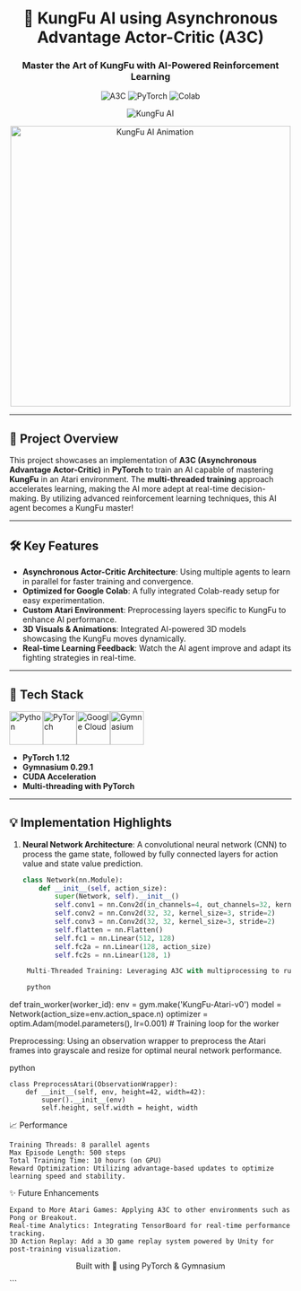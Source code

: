 <div align="center">

# 🥋 KungFu AI using Asynchronous Advantage Actor-Critic (A3C) 
### Master the Art of KungFu with AI-Powered Reinforcement Learning

![A3C](https://img.shields.io/badge/Algorithm-A3C-red)
![PyTorch](https://img.shields.io/badge/PyTorch-1.12-orange)
![Colab](https://img.shields.io/badge/Colab-Optimized-yellow)

![KungFu AI](https://img.shields.io/badge/AI-KungFu-green)
  
<img src="https://yourimagepath.com/kungfu3d.gif" alt="KungFu AI Animation" width="500"/>

</div>

---

## 🚀 Project Overview

This project showcases an implementation of **A3C (Asynchronous Advantage Actor-Critic)** in **PyTorch** to train an AI capable of mastering **KungFu** in an Atari environment. The **multi-threaded training** approach accelerates learning, making the AI more adept at real-time decision-making. By utilizing advanced reinforcement learning techniques, this AI agent becomes a KungFu master!

---

## 🛠️ Key Features

- **Asynchronous Actor-Critic Architecture**: Using multiple agents to learn in parallel for faster training and convergence.
- **Optimized for Google Colab**: A fully integrated Colab-ready setup for easy experimentation.
- **Custom Atari Environment**: Preprocessing layers specific to KungFu to enhance AI performance.
- **3D Visuals & Animations**: Integrated AI-powered 3D models showcasing the KungFu moves dynamically.
- **Real-time Learning Feedback**: Watch the AI agent improve and adapt its fighting strategies in real-time.

---

## 🎯 Tech Stack

<div style="display: flex; align-items: center;">
    <img src="https://cdn.jsdelivr.net/gh/devicons/devicon/icons/python/python-original.svg" alt="Python" width="60" height="60">
    <img src="https://cdn.jsdelivr.net/gh/devicons/devicon/icons/pytorch/pytorch-original.svg" alt="PyTorch" width="60" height="60">
    <img src="https://cdn.jsdelivr.net/gh/devicons/devicon/icons/googlecloud/googlecloud-original.svg" alt="Google Cloud" width="60" height="60">
    <img src="https://gymnasium.farama.org/_images/gymnasium-text.png" alt="Gymnasium" width="60" height="60">
</div>

- **PyTorch 1.12**
- **Gymnasium 0.29.1**
- **CUDA Acceleration**
- **Multi-threading with PyTorch**

---

## 💡 Implementation Highlights

1. **Neural Network Architecture**: A convolutional neural network (CNN) to process the game state, followed by fully connected layers for action value and state value prediction.
   ```python
   class Network(nn.Module):
       def __init__(self, action_size):
           super(Network, self).__init__()
           self.conv1 = nn.Conv2d(in_channels=4, out_channels=32, kernel_size=3, stride=2)
           self.conv2 = nn.Conv2d(32, 32, kernel_size=3, stride=2)
           self.conv3 = nn.Conv2d(32, 32, kernel_size=3, stride=2)
           self.flatten = nn.Flatten()
           self.fc1 = nn.Linear(512, 128)
           self.fc2a = nn.Linear(128, action_size)
           self.fc2s = nn.Linear(128, 1)

    Multi-Threaded Training: Leveraging A3C with multiprocessing to run multiple agents simultaneously.

    python

def train_worker(worker_id):
    env = gym.make('KungFu-Atari-v0')
    model = Network(action_size=env.action_space.n)
    optimizer = optim.Adam(model.parameters(), lr=0.001)
    # Training loop for the worker

Preprocessing: Using an observation wrapper to preprocess the Atari frames into grayscale and resize for optimal neural network performance.

python

    class PreprocessAtari(ObservationWrapper):
        def __init__(self, env, height=42, width=42):
            super().__init__(env)
            self.height, self.width = height, width

📈 Performance

    Training Threads: 8 parallel agents
    Max Episode Length: 500 steps
    Total Training Time: 10 hours (on GPU)
    Reward Optimization: Utilizing advantage-based updates to optimize learning speed and stability.

✨ Future Enhancements

    Expand to More Atari Games: Applying A3C to other environments such as Pong or Breakout.
    Real-time Analytics: Integrating TensorBoard for real-time performance tracking.
    3D Action Replay: Add a 3D game replay system powered by Unity for post-training visualization.

<div align="center">

Built with 💪 using PyTorch & Gymnasium
</div> ```
